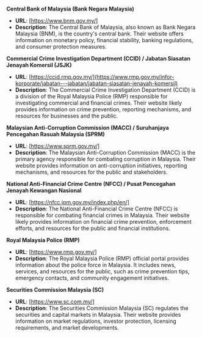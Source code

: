 **Central Bank of Malaysia (Bank Negara Malaysia)**
   - **URL**: [https://www.bnm.gov.my/]
   - **Description**: The Central Bank of Malaysia, also known as Bank Negara Malaysia (BNM), is the country's central bank. Their website offers information on monetary policy, financial stability, banking regulations, and consumer protection measures.


**Commercial Crime Investigation Department (CCID) / Jabatan Siasatan Jenayah Komersil (JSJK)**
  - **URL**: [https://ccid.rmp.gov.my/](https://www.rmp.gov.my/infor-korporate/jabatan---jabatan/jabatan-siasatan-jenayah-komersil)
  - **Description**: The Commercial Crime Investigation Department (CCID) is a division of the Royal Malaysia Police (RMP) responsible for investigating commercial and financial crimes. Their website likely provides information on crime prevention, reporting mechanisms, and resources for businesses and the public.


**Malaysian Anti-Corruption Commission (MACC) / Suruhanjaya Pencegahan Rasuah Malaysia (SPRM)**
   - **URL**: [https://www.sprm.gov.my/]
   - **Description**: The Malaysian Anti-Corruption Commission (MACC) is the primary agency responsible for combating corruption in Malaysia. Their website provides information on anti-corruption initiatives, reporting mechanisms, and resources for the public and stakeholders.


**National Anti-Financial Crime Centre (NFCC) / Pusat Pencegahan Jenayah Kewangan Nasional**
  - **URL**: [https://nfcc.jpm.gov.my/index.php/en/]
  - **Description**: The National Anti-Financial Crime Centre (NFCC) is responsible for combating financial crimes in Malaysia. Their website likely provides information on financial crime prevention, enforcement efforts, and resources for the public and financial institutions.


**Royal Malaysia Police (RMP)**
   - **URL**: [https://www.rmp.gov.my/]
   - **Description**: The Royal Malaysia Police (RMP) official portal provides information about the police force in Malaysia. It includes news, services, and resources for the public, such as crime prevention tips, emergency contacts, and community engagement initiatives.


**Securities Commission Malaysia (SC)**
   - **URL**: [https://www.sc.com.my/]
   - **Description**: The Securities Commission Malaysia (SC) regulates the securities and capital markets in Malaysia. Their website provides information on market regulations, investor protection, licensing requirements, and market developments.
